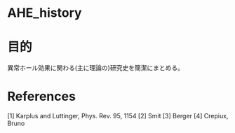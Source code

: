 # AHE_history
# 目的
異常ホール効果に関わる(主に理論の)研究史を簡潔にまとめる。

# References
[1] Karplus and Luttinger, Phys. Rev. 95, 1154 
[2] Smit 
[3] Berger
[4] Crepiux, Bruno
